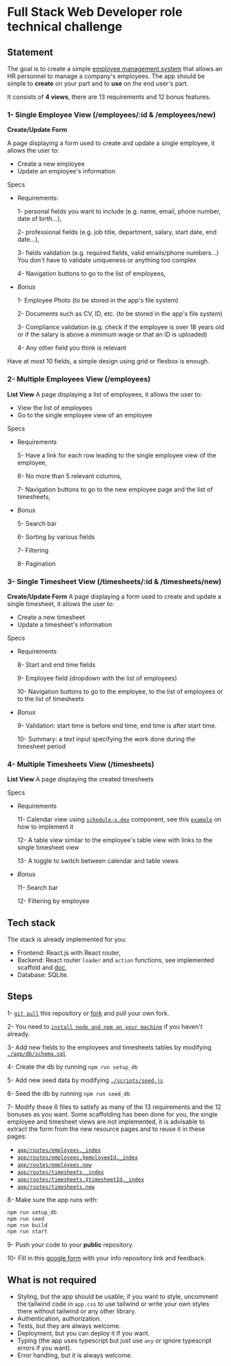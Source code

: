 # Full Stack Web Developer role technical challenge

## Statement

The goal is to create a simple [employee management system](https://en.wikipedia.org/wiki/Human_resource_management_system) that allows an HR personnel to manage a company's employees.
The app should be simple to **create** on your part and to **use** on the end user's part.

It consists of **4 views**, there are 13 requirements and 12 bonus features.

### 1- Single Employee View (/employees/:id & /employees/new)
**Create/Update Form**

A page displaying a form used to create and update a single employee, it allows the user to:
- Create a new employee
- Update an employee's information

Specs
- Requirements:

  1- personal fields you want to include (e.g. name, email, phone number, date of birth...),

  2- professional fields (e.g. job title, department, salary, start date, end date...),

  3- fields validation (e.g. required fields, valid emails/phone numbers...) You don't have to validate uniqueness or anything too complex

  4- Navigation buttons to go to the list of employees,

- *Bonus*

  1- Employee Photo (to be stored in the app's file system)

  2- Documents such as CV, ID, etc. (to be stored in the app's file system)

  3- Compliance validation (e.g. check if the employee is over 18 years old or if the salary is above a minimum wage or that an ID is uploaded)

  4- Any other field you think is relevant

Have at most 10 fields, a simple design using grid or flexbox is enough.

### 2- Multiple Employees View (/employees)
**List View**
A page displaying a list of employees, it allows the user to:
- View the list of employees
- Go to the single employee view of an employee

Specs
- Requirements

  5- Have a link for each row leading to the single employee view of the employee,

  6- No more than 5 relevant columns,

  7- Navigation buttons to go to the new employee page and the list of timesheets,

- *Bonus*

  5- Search bar

  6- Sorting by various fields

  7- Filtering

  8- Pagination

### 3- Single Timesheet View (/timesheets/:id & /timesheets/new)
**Create/Update Form**
A page displaying a form used to create and update a single timesheet, it allows the user to:
- Create a new timesheet
- Update a timesheet's information

Specs
- Requirements

  8- Start and end time fields

  9- Employee field (dropdown with the list of employees)

  10- Navigation buttons to go to the employee, to the list of employees or to the list of timesheets

- *Bonus*

  9- Validation: start time is before end time, end time is after start time.

  10- Summary: a text input specifying the work done during the timesheet period

### 4- Multiple Timesheets View (/timesheets)
**List View**
A page displaying the created timesheets

Specs
- Requirements

  11- Calendar view using [`schedule-x.dev`](https://schedule-x.dev) component, see this [`example`](https://schedule-x.dev/docs/frameworks/react#example) on how to implement it

  12- A table view similar to the employee's table view with links to the single timesheet view

  13- A toggle to switch between calendar and table views

- *Bonus*

  11- Search bar

  12- Filtering by employee

## Tech stack
The stack is already implemented for you:
- Frontend: React.js with React router,
- Backend: React router `loader` and `action` functions, see implemented scaffold and [doc](https://reactrouter.com/),
- Database: SQLite.

## Steps

1- [`git pull`](https://github.com/git-guides/git-pull) this repository or [fork](https://docs.github.com/en/pull-requests/collaborating-with-pull-requests/working-with-forks/fork-a-repo) and pull your own fork.

2- You need to [`install node and npm on your machine`](https://docs.npmjs.com/downloading-and-installing-node-js-and-npm) if you haven't already.

3- Add new fields to the employees and timesheets tables by modifying [`./app/db/schema.sql`](https://github.com/edi2xml/ems-challenge/blob/main/app/db/setup.sql)

4- Create the db by running `npm run setup_db`

5- Add new seed data by modifying [`./scripts/seed.js`](https://github.com/edi2xml/ems-challenge/blob/main/scripts/seed.js)

6- Seed the db by running `npm run seed_db`

7- Modify these 6 files to satisfy as many of the 13 requirements and the 12 bonuses as you want. Some scaffolding has been done for you, the single employee and timesheet views are not implemented, it is advisable to extract the form from the new resource pages and to reuse it in these pages:
  - [`app/routes/employees._index`](https://github.com/edi2xml/ems-challenge/blob/main/app/routes/employees._index/route.tsx)
  - [`app/routes/employees.$employeeId._index`](https://github.com/edi2xml/ems-challenge/blob/main/app/routes/employees.$employeeId._index/route.tsx)
  - [`app/routes/employees.new`](https://github.com/edi2xml/ems-challenge/blob/main/app/routes/employees.new/route.tsx)
  - [`app/routes/timesheets._index`](https://github.com/edi2xml/ems-challenge/blob/main/app/routes/timesheets._index/route.tsx)
  - [`app/routes/timesheets.$timesheetId._index`](https://github.com/edi2xml/ems-challenge/blob/main/app/routes/timesheets.$timesheetId._index/route.tsx)
  - [`app/routes/timesheets.new`](https://github.com/edi2xml/ems-challenge/blob/main/app/routes/timesheets.new/route.tsx)

8- Make sure the app runs with:
```bash
npm run setup_db
npm run seed
npm run build
npm run start
```

9- Push your code to your **public** repository.

10- Fill in this [google form](https://forms.gle/pJ9x4jVTed4QsWMD6) with your info repository link and feedback.

## What is not required
- Styling, but the app should be usable; if you want to style, uncomment the tailwind code in `app.css` to use tailwind or write your own styles there without tailwind or any other library.
- Authentication, authorization.
- Tests, but they are always welcome.
- Deployment, but you can deploy it if you want.
- Typing (the app uses typescript but just use `any` or ignore typescript errors if you want).
- Error handling, but it is always welcome.

